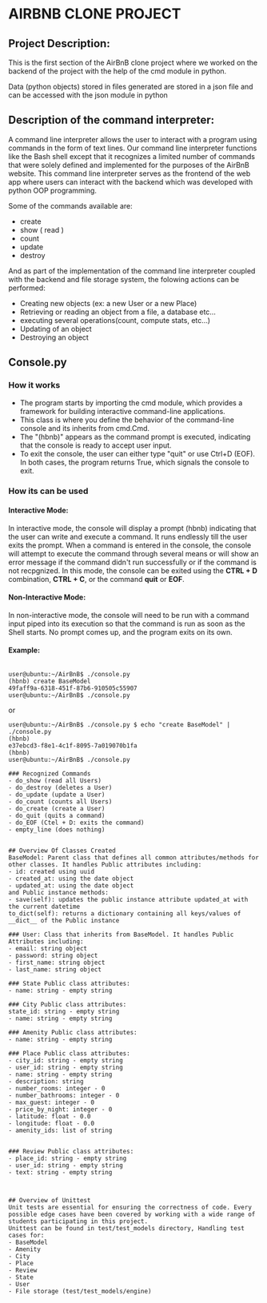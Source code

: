 # AIRBNB CLONE PROJECT
## Project Description:
This is the first section of the AirBnB clone project where we worked on the backend of the project with the help of the cmd module in python.

Data (python objects) stored in files generated are stored in a json file and can be accessed with the json module in python

## Description of the command interpreter:
A command line interpreter allows the user to interact with a program using commands in the form of text lines. Our command line interpreter functions like the Bash shell except that it recognizes a limited number of commands that were solely defined and implemented for the purposes of the AirBnB website.
This command line interpreter  serves as the frontend of the web app where users can interact with the backend which was developed with python OOP programming.

Some of the commands available are:
- create
- show ( read )
- count
- update
- destroy

And as part of the implementation of the command line interpreter coupled with the backend and file storage system, the folowing actions can be performed:
-   Creating new objects (ex: a new User or a new Place)
-   Retrieving or reading an object from a file, a database etc…
-   executing several operations(count, compute stats, etc…)
-   Updating of an object
-   Destroying an object

## Console.py
### How it works
- The program starts by importing the cmd module, which provides a framework for building interactive command-line applications.
- This class is where you define the behavior of the command-line console and its inherits from cmd.Cmd.
- The "(hbnb)" appears as the command prompt is executed, indicating that the console is ready to accept user input.
- To exit the console, the user can either type "quit" or use Ctrl+D (EOF). In both cases, the program returns True, which signals the console to exit.


### How its can be used
#### Interactive Mode:
In interactive mode, the console will display a prompt (hbnb) indicating that the user can write and execute a command. It runs endlessly till the user exits the prompt.
When a command is entered in the console, the console will attempt to execute the command through several means or will show an error message if the command didn't run successfully or if the command is not recpgnized. In this mode, the console can be exited using the **CTRL + D** combination,  **CTRL + C**, or the command **quit** or **EOF**.

#### Non-Interactive Mode:
In non-interactive mode, the console will need to be run with a command input piped into its execution so that the command is run as soon as the Shell starts. No prompt comes up, and the program exits on its own.


#### Example:

```

user@ubuntu:~/AirBnB$ ./console.py
(hbnb) create BaseModel
49faff9a-6318-451f-87b6-910505c55907
user@ubuntu:~/AirBnB$ ./console.py

```

or

```
user@ubuntu:~/AirBnB$ ./console.py $ echo "create BaseModel" | ./console.py
(hbnb)
e37ebcd3-f8e1-4c1f-8095-7a019070b1fa
(hbnb)
user@ubuntu:~/AirBnB$ ./console.py

### Recognized Commands
- do_show (read all Users)
- do_destroy (deletes a User)
- do_update (update a User)
- do_count (counts all Users)
- do_create (create a User)
- do_quit (quits a command)
- do_EOF (Ctel + D: exits the command)
- empty_line (does nothing)


## Overview Of Classes Created
BaseModel: Parent class that defines all common attributes/methods for other classes. It handles Public attributes including:
- id: created using uuid
- created_at: using the date object
- updated_at: using the date object
and Public instance methods:
- save(self): updates the public instance attribute updated_at with the current datetime
to_dict(self): returns a dictionary containing all keys/values of __dict__ of the Public instance

### User: Class that inherits from BaseModel. It handles Public Attributes including:
- email: string object
- password: string object
- first_name: string object
- last_name: string object

### State Public class attributes:
- name: string - empty string

### City Public class attributes:
state_id: string - empty string
- name: string - empty string

### Amenity Public class attributes:
- name: string - empty string

### Place Public class attributes:
- city_id: string - empty string
- user_id: string - empty string
- name: string - empty string
- description: string
- number_rooms: integer - 0
- number_bathrooms: integer - 0
- max_guest: integer - 0
- price_by_night: integer - 0
- latitude: float - 0.0
- longitude: float - 0.0
- amenity_ids: list of string


### Review Public class attributes:
- place_id: string - empty string
- user_id: string - empty string
- text: string - empty string



## Overview of Unittest
Unit tests are essential for ensuring the correctness of code. Every possible edge cases have been covered by working with a wide range of students participating in this project.
Unittest can be found in test/test_models directory, Handling test cases for:
- BaseModel
- Amenity
- City
- Place
- Review
- State
- User
- File storage (test/test_models/engine)
